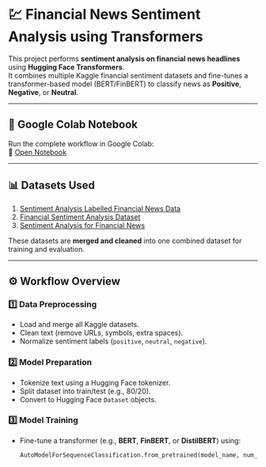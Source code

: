 # 💹 Financial News Sentiment Analysis using Transformers

This project performs **sentiment analysis on financial news headlines** using **Hugging Face Transformers**.  
It combines multiple Kaggle financial sentiment datasets and fine-tunes a transformer-based model (BERT/FinBERT) to classify news as **Positive**, **Negative**, or **Neutral**.

---

## 📘 Google Colab Notebook

Run the complete workflow in Google Colab:  
🔗 [Open Notebook](https://colab.research.google.com/drive/15C4B8XyTEksGCxsAG0m0LZT022fbYQmD?usp=sharing)

---

## 📊 Datasets Used

1. [Sentiment Analysis Labelled Financial News Data](https://www.kaggle.com/datasets/aravsood7/sentiment-analysis-labelled-financial-news-data)  
2. [Financial Sentiment Analysis Dataset](https://www.kaggle.com/datasets/sbhatti/financial-sentiment-analysis)  
3. [Sentiment Analysis for Financial News](https://www.kaggle.com/datasets/ankurzing/sentiment-analysis-for-financial-news)

These datasets are **merged and cleaned** into one combined dataset for training and evaluation.

---

## ⚙️ Workflow Overview

### 1️⃣ Data Preprocessing
- Load and merge all Kaggle datasets.  
- Clean text (remove URLs, symbols, extra spaces).  
- Normalize sentiment labels (`positive`, `neutral`, `negative`).

### 2️⃣ Model Preparation
- Tokenize text using a Hugging Face tokenizer.  
- Split dataset into train/test (e.g., 80/20).  
- Convert to Hugging Face `Dataset` objects.

### 3️⃣ Model Training
- Fine-tune a transformer (e.g., **BERT**, **FinBERT**, or **DistilBERT**) using:
  ```python
  AutoModelForSequenceClassification.from_pretrained(model_name, num_labels=3)
